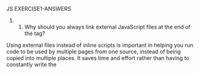 JS EXERCISE1-ANSWERS

1)	1.	Why should you always link external JavaScript files at the end of the <body> tag? 

Using external files instead of inline scripts is important in helping you run code to be used by multiple pages from one source, instead of being copied into multiple places. It saves time and effort rather than having to constantly write the <script> tag in for every bit of JS you import into your page.


2)Why is using comments important?

Comments allow you make notes along the way. They
make it easier for you and others to review your code. They can help you to test alternative code, meaning--if you wanted to hide something and try a new line of code, if it didn't work, you can always go back to your original.

3)List the 5 primitive types in JavaScript.
strings, numbers, booleans, null, undefined


4)	1.	Once a variable has been defined, can its value be changed?  
a. yes 
b. no 
c. it depends 
Use the var keyword only for declaration or initialization, once for the life of any variable name in a document. You should not re-declare same variable twice.The value type of a variable can change during the execution of a program and JavaScript takes care of it automatically.




